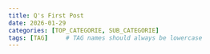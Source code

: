 ```yaml
---
title: Q's First Post
date: 2026-01-29
categories: [TOP_CATEGORIE, SUB_CATEGORIE]
tags: [TAG]     # TAG names should always be lowercase
---
```

